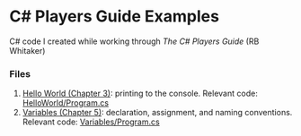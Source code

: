 # C# Players Guide Examples
C# code I created while working through *The C# Players Guide* (RB Whitaker)

### Files
1. [Hello World (Chapter 3)](https://github.com/KPwagner/C-Players-Guide-Examples/tree/master/HelloWorld): printing to the console. Relevant code: [HelloWorld/Program.cs](../master/HelloWorld/Program.cs)
2. [Variables (Chapter 5)](https://github.com/KPwagner/C-Players-Guide-Examples/tree/master/Variables): declaration, assignment, and naming conventions. Relevant code: [Variables/Program.cs](../master/Variables/Program.cs)
